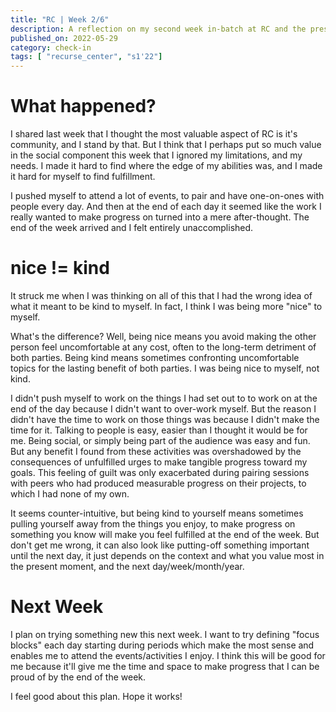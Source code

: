```yaml
---
title: "RC | Week 2/6"
description: A reflection on my second week in-batch at RC and the pressure I put on myself.
published_on: 2022-05-29
category: check-in
tags: [ "recurse_center", "s1'22"]
---
```


# What happened?

I shared last week that I thought the most valuable aspect of RC is it's community, and I stand by that. But I think that I perhaps put so much value in the social component this week that I ignored my limitations, and my needs. I made it hard to find where the edge of my abilities was, and I made it hard for myself to find fulfillment.

I pushed myself to attend a lot of events, to pair and have one-on-ones with people every day. And then at the end of each day it seemed like the work I really wanted to make progress on turned into a mere after-thought. The end of the week arrived and I felt entirely unaccomplished.

# nice != kind

It struck me when I was thinking on all of this that I had the wrong idea of what it meant to be kind to myself. In fact, I think I was being more "nice" to myself. 

What's the difference? Well, being nice means you avoid making the other person feel uncomfortable at any cost, often to the long-term detriment of both parties. Being kind means sometimes confronting uncomfortable topics for the lasting benefit of both parties. I was being nice to myself, not kind.

I didn't push myself to work on the things I had set out to to work on at the end of the day because I didn't want to over-work myself. But the reason I didn't have the time to work on those things was because I didn't make the time for it. Talking to people is easy, easier than I thought it would be for me. Being social, or simply being part of the audience was easy and fun. But any benefit I found from these activities was overshadowed by the consequences of unfulfilled urges to make tangible progress toward my goals. This feeling of guilt was only exacerbated during pairing sessions with peers who had produced measurable progress on their projects, to which I had none of my own.

It seems counter-intuitive, but being kind to yourself means sometimes pulling yourself away from the things you enjoy, to make progress on something you know will make you feel fulfilled at the end of the week. But don't get me wrong, it can also look like putting-off something important until the next day, it just depends on the context and what you value most in the present moment, and the next day/week/month/year.

# Next Week

I plan on trying something new this next week. I want to try defining "focus blocks" each day starting during periods which make the most sense and enables me to attend the events/activities I enjoy. I think this will be good for me because it'll give me the time and space to make progress that I can be proud of by the end of the week.

I feel good about this plan. Hope it works!
